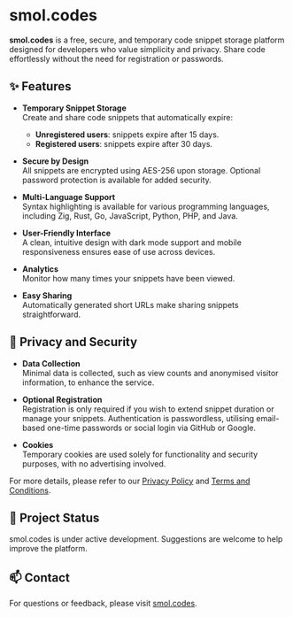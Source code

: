 # smol.codes

**smol.codes** is a free, secure, and temporary code snippet storage platform designed for developers who value simplicity and privacy. Share code effortlessly without the need for registration or passwords.

## ✨ Features

- **Temporary Snippet Storage**  
  Create and share code snippets that automatically expire:
  - **Unregistered users**: snippets expire after 15 days.
  - **Registered users**: snippets expire after 30 days.

- **Secure by Design**  
  All snippets are encrypted using AES-256 upon storage. Optional password protection is available for added security.

- **Multi-Language Support**  
  Syntax highlighting is available for various programming languages, including Zig, Rust, Go, JavaScript, Python, PHP, and Java.

- **User-Friendly Interface**  
  A clean, intuitive design with dark mode support and mobile responsiveness ensures ease of use across devices.

- **Analytics**  
  Monitor how many times your snippets have been viewed.

- **Easy Sharing**  
  Automatically generated short URLs make sharing snippets straightforward.

## 🔐 Privacy and Security

- **Data Collection**  
  Minimal data is collected, such as view counts and anonymised visitor information, to enhance the service.

- **Optional Registration**  
  Registration is only required if you wish to extend snippet duration or manage your snippets. Authentication is passwordless, utilising email-based one-time passwords or social login via GitHub or Google.

- **Cookies**  
  Temporary cookies are used solely for functionality and security purposes, with no advertising involved.

For more details, please refer to our [Privacy Policy](https://smol.codes/privacy-policy) and [Terms and Conditions](https://smol.codes/terms-and-conditions).

## 🧪 Project Status

smol.codes is under active development. Suggestions are welcome to help improve the platform.

## 📫 Contact

For questions or feedback, please visit [smol.codes](https://smol.codes/).
